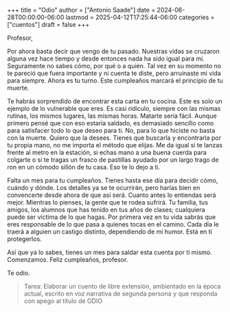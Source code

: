 +++
title = "Odio"
author = ["Antonio Saade"]
date = 2024-06-28T00:00:00-06:00
lastmod = 2025-04-12T17:25:44-06:00
categories = ["cuentos"]
draft = false
+++

Profesor,

Por ahora basta decir que vengo de tu pasado. Nuestras vidas se cruzaron alguna vez hace tiempo y desde entonces nada ha sido igual para mí. Seguramente no sabes cómo, por qué o a quién. Tal vez en su momento no te pareció que fuera importante y ni cuenta te diste, pero arruinaste mi vida para siempre. Ahora es tu turno. Este cumpleaños marcará el principio de tu muerte.

Te habrás sorprendido de encontrar esta carta en tu cocina. Este es solo un ejemplo de lo vulnerable que eres. Es casi ridículo, siempre con las mismas rutinas, los mismos lugares, las mismas horas. Matarte sería fácil. Aunque primero pensé que con eso estaría saldado, es demasiado sencillo como para satisfacer todo lo que deseo para ti. No, para lo que hiciste no basta con la muerte. Quiero que la desees. Tienes que buscarla y encontrarla por tu propia mano, no me importa el método que elijas. Me da igual si te lanzas frente al metro en la estación, si echas mano a una buena cuerda para colgarte o si te tragas un frasco de pastillas ayudado por un largo trago de ron en un cómodo sillón de tu casa. Eso te lo dejo a ti.

Falta un mes para tu cumpleaños. Tienes hasta ese día para decidir cómo, cuándo y dónde. Los detalles ya se te ocurrirán, pero harías bien en convencerte desde ahora de que así será. Cuanto antes lo entiendas será mejor. Mientras lo pienses, la gente que te rodea sufrirá. Tu familia, tus amigos, los alumnos que has tenido en tus años de clases; cualquiera puede ser víctima de lo que hagas. Por primera vez en tu vida sabrás que eres responsable de lo que pasa a quienes tocas en el camino. Cada día le traerá a alguien un castigo distinto, dependiendo de mi humor. Está en ti protegerlos.

Así que ya lo sabes, tienes un mes para saldar esta cuenta por ti mismo. Comenzamos. Feliz cumpleaños, profesor.

Te odio.

> Tarea: Elaborar un cuento de libre extensión, ambientado en la época actual, escrito en voz narrativa de segunda persona y que responda con apego al título de ODIO
